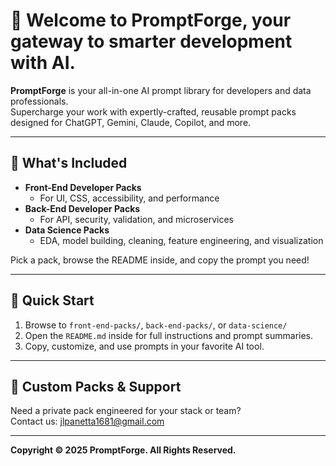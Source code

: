 # 👋 Welcome to PromptForge, your gateway to smarter development with AI.

**PromptForge** is your all-in-one AI prompt library for developers and data professionals.  
Supercharge your work with expertly-crafted, reusable prompt packs designed for ChatGPT, Gemini, Claude, Copilot, and more.

---
## 🧩 What's Included

- **Front-End Developer Packs**
    - For UI, CSS, accessibility, and performance
- **Back-End Developer Packs**
    - For API, security, validation, and microservices
- **Data Science Packs**
    - EDA, model building, cleaning, feature engineering, and visualization

Pick a pack, browse the README inside, and copy the prompt you need!

---
## 🚀 Quick Start

1. Browse to `front-end-packs/`, `back-end-packs/`, or `data-science/`
2. Open the `README.md` inside for full instructions and prompt summaries.
3. Copy, customize, and use prompts in your favorite AI tool.

---
## 🤝 Custom Packs & Support

Need a private pack engineered for your stack or team?  
Contact us: jlpanetta1681@gmail.com

---

**Copyright © 2025 PromptForge. All Rights Reserved.**